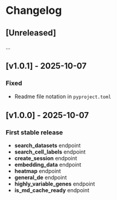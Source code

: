 # Changelog

## [Unreleased]

...


## [v1.0.1] - 2025-10-07

### Fixed

- Readme file notation in `pyproject.toml`

## [v1.0.0] - 2025-10-07

### First stable release

- **search_datasets** endpoint
- **search_cell_labels** endpoint
- **create_session** endpoint
- **embedding_data** endpoint
- **heatmap** endpoint
- **general_de** endpoint
- **highly_variable_genes** endpoint
- **is_md_cache_ready** endpoint
